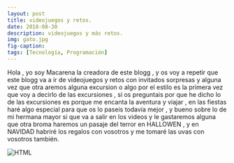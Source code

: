 ```yaml
---
layout: post
title: videojuegos y retos.
date: 2018-08-30
description: videojuegos y más retos.
img: gato.jpg
fig-caption: 
tags: [Tecnología, Programación]
---
```

Hola , yo soy Macarena la creadora de este blogg , y os voy a repetir que este blogg va a ir de videojuegos y retos con invitados sorpresas y alguna vez que otra aremos alguna excursion o algo por el estilo es la primera vez que voy a decirlo de las excursiones , si os preguntais por que he dicho lo de las excursiones es porque me encanta la aventura y viajar , en las fiestas haré algo especial  para que os lo paseis todavía mejor , y bueno sobre lo de mi hermana mayor si que va a salir en los videos y le gastaremos alguna que otra broma haremos un pasaje del terror en HALLOWEN , y en NAVIDAD habriré los regalos con vosotros y me tomaré las uvas con vosotros también.


<img src="/assets/img/bm kawai.jpg" whith="400" alt="HTML"/>
